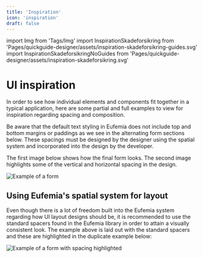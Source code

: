 ```yaml
---
title: 'Inspiration'
icon: 'inspiration'
draft: false
---
```


import Img from 'Tags/Img'
import InspirationSkadeforsikring from 'Pages/quickguide-designer/assets/inspiration-skadeforsikring-guides.svg'
import InspirationSkadeforsikringNoGuides from 'Pages/quickguide-designer/assets/inspiration-skadeforsikring.svg'

# UI inspiration

In order to see how individual elements and components fit together in a typical application, here are some partial and full examples to view for inspiration regarding spacing and composition.

Be aware that the default text styling in Eufemia does not include top and bottom margins or paddings as we see in the alternating form sections below. These spacings must be designed by the designer using the spatial system and incorporated into the design by the developer.

The first image below shows how the final form looks. The second image highlights some of the vertical and horizontal spacing in the design.

<Img src={InspirationSkadeforsikringNoGuides} caption="Form example with alternating sections" alt="Example of a form" />

## Using Eufemia's spatial system for layout

Even though there is a lot of freedom built into the Eufemia system regarding how UI layout designs should be, it is recommended to use the standard spacers found in the Eufemia library in order to attain a visually consistent look. The example above is laid out with the standard spacers and these are highlighted in the duplicate example below:

<Img src={InspirationSkadeforsikring} caption="Form example with vertical spacing  and some horizontal highlighted" alt="Example of a form with spacing highlighted" />
